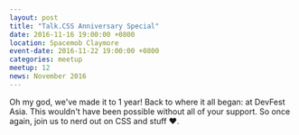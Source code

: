 ```yaml
---
layout: post
title: "Talk.CSS Anniversary Special"
date: 2016-11-16 19:00:00 +0800
location: Spacemob Claymore
event-date: 2016-11-22 19:00:00 +0800
categories: meetup
meetup: 12
news: November 2016
---
```

Oh my god, we've made it to 1 year! Back to where it all began: at DevFest Asia. This wouldn't have been possible without all of your support. So once again, join us to nerd out on CSS and stuff <span class="o-emoji" role="img" tabindex="0" aria-label="red heart">&#x2764;&#xFE0F;</span>.
